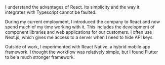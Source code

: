 I understand the advantages of React. Its simplicity and the way it integrates with Typescript cannot be faulted.

During my current employment, I introduced the company to React and now spend much of my time working with it. This includes the development of component libraries and web applications for our customers. I often use Next.js, which gives me access to a server when I need to hide API keys.

Outside of work, I experimented with React Native, a hybrid mobile app framework. I thought the workflow was relatively simple, but I found Flutter to be a much stronger framework.
